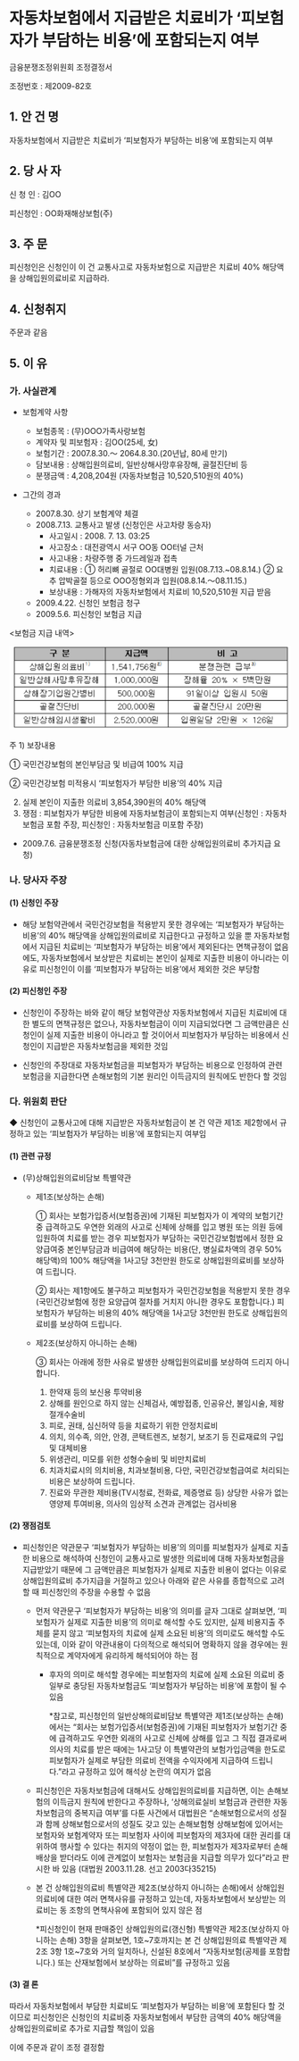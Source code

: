 # 자동차보험에서 지급받은 치료비가 ‘피보험자가 부담하는 비용’에 포함되는지 여부

금융분쟁조정위원회 조정결정서

조정번호 : 제2009-82호

## 1. 안 건 명
자동차보험에서 지급받은 치료비가 ‘피보험자가 부담하는 비용’에 포함되는지 여부

## 2. 당 사 자 
신 청 인  :  김OO

피신청인  :  OO화재해상보험(주)
           
## 3. 주    문
피신청인은 신청인이 이 건 교통사고로 자동차보험으로 지급받은 치료비 40% 해당액을 상해입원의료비로 지급하라.

## 4. 신청취지 
주문과 같음

## 5. 이   유 
### 가. 사실관계 
* 보험계약 사항 
  * 보험종목 : (무)OOO가족사랑보험
  * 계약자 및 피보험자 : 김OO(25세, 女)
  * 보험기간 : 2007.8.30.～ 2064.8.30.(20년납, 80세 만기)
  * 담보내용 : 상해입원의료비, 일반상해사망후유장해, 골절진단비 등
  * 분쟁금액 : 4,208,204원 (자동차보험금 10,520,510원의 40%)

* 그간의 경과
  * 2007.8.30.  상기 보험계약 체결
   * 2008.7.13.  교통사고 발생 (신청인은 사고차량 동승자)
     - 사고일시 : 2008. 7. 13. 03:25
     - 사고장소 : 대전광역시 서구 OO동 OO터널 근처
     - 사고내용 : 차량주행 중 가드레일과 접촉 
     - 치료내용 : ① 허리뼈 골절로 OO대병원 입원(08.7.13.~08.8.14.) 
     ② 요추 압박골절 등으로 OOO정형외과 입원(08.8.14.～08.11.15.)
     - 보상내용 : 가해자의 자동차보험에서 치료비 10,520,510원 지급 받음
   * 2009.4.22.  신청인 보험금 청구
   * 2009.5.6.   피신청인 보험금 지급 

<보험금 지급 내역>

![alt image](https://raw.githubusercontent.com/aijinet/bodoc-claim-contents/master/contents/images/124_1.PNG)

<!--
구 분
지급액
비 고
상해입원의료비1)
1,541,756원2)
분쟁관련 급부3)
일반상해사망후유장해
1,000,000원
장해율 20% × 5백만원
상해장기입원간병비
500,000원
91일이상 입원시 50원
골절진단비
200,000원 
골절진단시 20만원
일반상해임시생활비
2,520,000원
입원일당 2만원 × 126일
-->

주 1) 보장내용 

① 국민건강보험의 본인부담금 및 비급여 100% 지급

② 국민건강보험 미적용시 ‘피보험자가 부담한 비용’의 40% 지급 
    
2) 실제 본인이 지출한 의료비 3,854,390원의 40% 해당액
3) 쟁점 : 피보험자가 부담한 비용에 자동차보험금이 포함되는지 여부(신청인 : 자동차보험금 포함 주장, 피신청인 : 자동차보험금 미포함 주장)

  * 2009.7.6. 금융분쟁조정 신청(자동차보험금에 대한 상해입원의료비 추가지급 요청)
 
### 나. 당사자 주장 
#### (1) 신청인 주장 
* 해당 보험약관에서 국민건강보험을 적용받지 못한 경우에는 ‘피보험자가 부담하는 비용’의 40% 해당액을 상해입원의료비로 지급한다고 규정하고 있을 뿐 자동차보험에서 지급된 치료비는 ‘피보험자가 부담하는 비용’에서 제외된다는 면책규정이 없음에도, 자동차보험에서 보상받은 치료비는 본인이 실제로 지출한 비용이 아니라는 이유로 피신청인이 이를 ‘피보험자가 부담하는 비용’에서 제외한 것은 부당함

#### (2) 피신청인 주장
 * 신청인이 주장하는 바와 같이 해당 보험약관상 자동차보험에서 지급된 치료비에 대한 별도의 면책규정은 없으나, 자동차보험금이 이미 지급되었다면 그 금액만큼은 신청인이 실제 지출한 비용이 아니라고 할 것이어서 피보험자가 부담하는 비용에서 신청인이 지급받은 자동차보험금을 제외한 것임

  * 신청인의 주장대로 자동차보험금을 피보험자가 부담하는 비용으로 인정하여 관련 보험금을 지급한다면 손해보험의 기본 원리인 이득금지의 원칙에도 반한다 할 것임


### 다. 위원회 판단

◆ 신청인이 교통사고에 대해 지급받은 자동차보험금이 본 건 약관 제1조 제2항에서 규정하고 있는 ‘피보험자가 부담하는 비용’에 포함되는지 여부임

#### (1) 관련 규정

* (무)상해입원의료비담보 특별약관

  * 제1조(보상하는 손해)

     ① 회사는 보험가입증서(보험증권)에 기재된 피보험자가 이 계약의 보험기간 중 급격하고도 우연한 외래의 사고로 신체에 상해를 입고 병원 또는 의원 등에 입원하여 치료를 받는 경우 피보험자가 부담하는 국민건강보험법에서 정한 요양급여중 본인부담금과 비급여에 해당하는 비용(단, 병실료차액의 경우 50% 해당액)의 100% 해당액을 1사고당 3천만원 한도로 상해입원의료비를 보상하여 드립니다. 
     
     ② 회사는 제1항에도 불구하고 피보험자가 국민건강보험을 적용받지 못한 경우(국민건강보험에 정한 요양급여 절차를 거치지 아니한 경우도 포함합니다.) 피보험자가 부담하는 비용의 40% 해당액을 1사고당 3천만원 한도로 상해입원의료비를 보상하여 드립니다.

  * 제2조(보상하지 아니하는 손해)

     ③ 회사는 아래에 정한 사유로 발생한 상해입원의료비를 보상하여 드리지 아니합니다.
       1. 한약재 등의 보신용 투약비용
       2. 상해를 원인으로 하지 않는 신체검사, 예방접종, 인공유산, 불임시술, 제왕절개수술비
       3. 피로, 권태, 심신허약 등을 치료하기 위한 안정치료비
       4. 의치, 의수족, 의안, 안경, 콘택트렌즈, 보청기, 보조기 등 진료재료의 구입 및 대체비용
       5. 위생관리, 미모를 위한 성형수술비 및 비만치료비
       6. 치과치료시의 의치비용, 치과보철비용, 다만, 국민건강보험급여로 처리되는 비용은 보상하여 드립니다.
       7. 진료와 무관한 제비용(TV시청료, 전화료, 제증명료 등) 상당한 사유가 없는 영양제 투여비용, 의사의 임상적 소견과 관계없는 검사비용

#### (2) 쟁점검토  

* 피신청인은 약관문구 ‘피보험자가 부담하는 비용’의 의미를 피보험자가 실제로 지출한 비용으로 해석하여 신청인이 교통사고로 발생한 의료비에 대해 자동차보험금을 지급받았기 때문에 그 금액만큼은 피보험자가 실제로 지출한 비용이 없다는 이유로 상해입원의료비 추가지급을 거절하고 있으나 아래와 같은 사유를 종합적으로 고려할 때 피신청인의 주장을 수용할 수 없음

  * 먼저 약관문구 ‘피보험자가 부담하는 비용’의 의미를 글자 그대로 살펴보면, ‘피보험자가 실제로 지출한 비용’의 의미로 해석할 수도 있지만, 실제 비용지출 주체를 묻지 않고 ‘피보험자의 치료에 실제 소요된 비용’의 의미로도 해석할 수도 있는데, 이와 같이 약관내용이 다의적으로 해석되어 명확하지 않을 경우에는 원칙적으로 계약자에게 유리하게 해석되어야 하는 점

     - 후자의 의미로 해석할 경우에는 피보험자의 치료에 실제 소요된 의료비 중 일부로 충당된 자동차보험금도 ‘피보험자가 부담하는 비용’에 포함이 될 수 있음

       *참고로, 피신청인의 일반상해의료비담보 특별약관 제1조(보상하는 손해)에서는 “회사는 보험가입증서(보험증권)에 기재된 피보험자가 보험기간 중에 급격하고도 우연한 외래의 사고로 신체에 상해를 입고 그 직접 결과로써 의사의 치료를 받은 때에는 1사고당 이 특별약관의 보험가입금액을 한도로 피보험자가 실제로 부담한 의료비 전액을 수익자에게 지급하여 드립니다.”라고 규정하고 있어 해석상 논란의 여지가 없음

  * 피신청인은 자동차보험금에 대해서도 상해입원의료비를 지급하면, 이는 손해보험의 이득금지 원칙에 반한다고 주장하나, ‘상해의료실비 보험금과 관련한 자동차보험금의 중복지급 여부’를 다툰 사건에서 대법원은 “손해보험으로서의 성질과 함께 상해보험으로서의 성질도 갖고 있는 손해보험형 상해보험에 있어서는 보험자와 보험계약자 또는 피보험자 사이에 피보험자의 제3자에 대한 권리를 대위하여 행사할 수 있다는 취지의 약정이 없는 한, 피보험자가 제3자로부터 손해배상을 받더라도 이에 관계없이 보험자는 보험금을 지급할 의무가 있다”라고 판시한 바 있음 (대법원 2003.11.28. 선고 2003다35215) 

  * 본 건 상해입원의료비 특별약관 제2조(보상하지 아니하는 손해)에서 상해입원의료비에 대한 여러 면책사유를 규정하고 있는데, 자동차보험에서 보상받는 의료비는 동 조항의 면책사유에 포함되어 있지 않은 점
   
     *피신청인이 현재 판매중인 상해입원의료(갱신형) 특별약관 제2조(보상하지 아니하는 손해) 3항을 살펴보면, 1호~7호까지는 본 건 상해입원의료 특별약관 제2조 3항 1호~7호와 거의 일치하나, 신설된 8호에서 “자동차보험(공제를 포함합니다.) 또는 산재보험에서 보상하는 의료비”를 규정하고 있음

#### (3) 결 론

따라서 자동차보험에서 부담한 치료비도 ‘피보험자가 부담하는 비용’에 포함된다 할 것이므로 피신청인은 신청인의 치료비중 자동차보험에서 부담한 금액의 40% 해당액을 상해입원의료비로 추가로 지급할 책임이 있음

 이에 주문과 같이 조정 결정함  